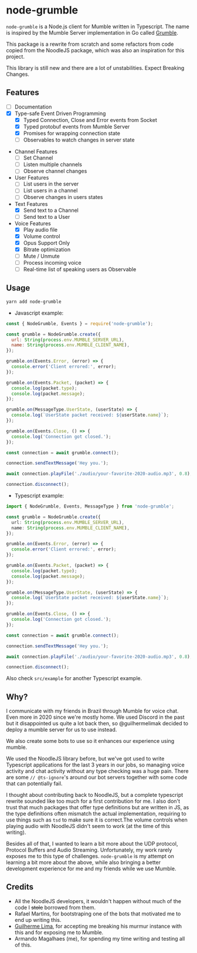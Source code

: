 # node-grumble

`node-grumble` is a Node.js client for Mumble written in Typescript. 
The name is inspired by the Mumble Server implementation in Go called [Grumble](https://github.com/mumble-voip/grumble/).

This package is a rewrite from scratch and some refactors from code copied from the NoodleJS package, which was also an inspiration for this project.

This library is still new and there are a lot of unstabilities. Expect Breaking Changes.

## Features

 - [ ] Documentation
 - [x] Type-safe Event Driven Programming
    - [x] Typed Connection, Close and Error events from Socket
    - [x] Typed protobuf events from Mumble Server
    - [x] Promises for wrapping connection state
    - [ ] Observables to watch changes in server state
 - Channel Features
    - [ ] Set Channel
    - [ ] Listen multiple channels
    - [ ] Observe channel changes
 - User Features
    - [ ] List users in the server
    - [ ] List users in a channel
    - [ ] Observe changes in users states
 - Text Features
    - [x] Send text to a Channel
    - [ ] Send text to a User
 - Voice Features
    - [x] Play audio file
    - [x] Volume control
    - [x] Opus Support Only
    - [x] Bitrate optimization
    - [ ] Mute / Unmute
    - [ ] Process incoming voice
    - [ ] Real-time list of speaking users as Observable

## Usage

```sh
yarn add node-grumble
```

- Javascript example:

```js
const { NodeGrumble, Events } = require('node-grumble');

const grumble = NodeGrumble.create({
  url: String(process.env.MUMBLE_SERVER_URL),
  name: String(process.env.MUMBLE_CLIENT_NAME),
});

grumble.on(Events.Error, (error) => {
  console.error('Client errored:', error);
});

grumble.on(Events.Packet, (packet) => {
  console.log(packet.type);
  console.log(packet.message);
});

grumble.on(MessageType.UserState, (userState) => {
  console.log(`UserState packet received: ${userState.name}`);
});

grumble.on(Events.Close, () => {
  console.log('Connection got closed.');
});

const connection = await grumble.connect();

connection.sendTextMessage('Hey you.');

await connection.playFile('./audio/your-favorite-2020-audio.mp3', 0.8);

connection.disconnect();
```

- Typescript example:

```ts
import { NodeGrumble, Events, MessageType } from 'node-grumble';

const grumble = NodeGrumble.create({
  url: String(process.env.MUMBLE_SERVER_URL),
  name: String(process.env.MUMBLE_CLIENT_NAME),
});

grumble.on(Events.Error, (error) => {
  console.error('Client errored:', error);
});

grumble.on(Events.Packet, (packet) => {
  console.log(packet.type);
  console.log(packet.message);
});

grumble.on(MessageType.UserState, (userState) => {
  console.log(`UserState packet received: ${userState.name}`);
});

grumble.on(Events.Close, () => {
  console.log('Connection got closed.');
});

const connection = await grumble.connect();

connection.sendTextMessage('Hey you.');

await connection.playFile('./audio/your-favorite-2020-audio.mp3', 0.8);

connection.disconnect();
```

Also check `src/example` for another Typescript example.

## Why?

I communicate with my friends in Brazil through Mumble for voice chat. Even more in 2020 since we're mostly home.
We used Discord in the past but it disappointed us quite a lot back then, so @guilhermelimak decided to deploy a mumble server for us to use instead.

We also create some bots to use so it enhances our experience using mumble.

We used the NoodleJS library before, but we've got used to write Typescript applications for the last 3 years in our jobs, so managing voice activity and chat activity without any type checking was a huge pain.
There are some `// @ts-ignore`'s around our bot servers together with some code that can potentially fail.

I thought about contributing back to NoodleJS, but a complete typescript rewrite sounded like too much for a first contribution for me.
I also don't trust that much packages that offer type definitions but are written in JS, as the type definitions often mismatch the actual implementation, requiring to use things such as `tsd` to make sure it is correct.The volume controls when playing audio with NoodleJS didn't seem to work (at the time of this writing).

Besides all of that, I wanted to learn a bit more about the UDP protocol, Protocol Buffers and Audio Streaming. Unfortunately, my work rarely exposes me to this type of challenges.
`node-grumble` is my attempt on learning a bit more about the above, while also bringing a better development experience for me and my friends while we use Mumble.

## Credits

- All the NoodleJS developers, it wouldn't happen without much of the code I ~~stole~~ borrowed from them.
- Rafael Martins, for bootstraping one of the bots that motivated me to end up writing this.
- [Guilherme Lima](https://github.com/guilhermelimak), for accepting me breaking his murmur instance with this and for exposing me to Mumble.
- Armando Magalhaes (me), for spending my time writing and testing all of this.